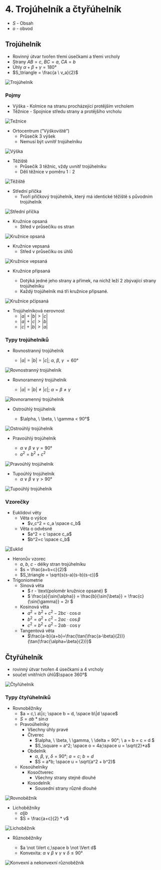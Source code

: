 # 4. Trojúhelník a čtyřúhelník

- $S$ - Obsah
- $o$ - obvod

## Trojúhelník

- Rovinný útvar tvořen třemi úsečkami a třemi vrcholy
- Strany $AB = c$, $BC = a$, $CA = b$
- Úhly $\alpha + \beta + \gamma = 180°$
- $S_\triangle = \frac{a \ v_a}{2}$

![Trojúhelník](./trojuhelnik.png)

### Pojmy

- Výška - Kolmice na stranu procházející protějším vrcholem
- Těžnice - Spojnice středu strany a protějšího vrcholu

![Težnice](./teznice.png)

- Ortocentrum (”Výškoviště”)
  - Průsečík 3 výšek
  - Nemusí být uvnitř trojúhelníku

![Výška](./vyska.png)

- Těžiště
  - Průsečík 3 těžnic, vždy uvnitř trojúhelníku
  - Dělí těžnice v poměru $1:2$

![Těžiště](./teziste.png)

- Střední příčka
  - Tvoří příčkový trojúhelník, který má identické těžiště s původním trojúhelník

![Střední příčka](./stredni_pricka.png)

- Kružnice opsaná
  - Střed v průsečíku os stran

![Kružnice opsaná](./kruznice_opsana.png)

- Kružnice vepsaná
  - Střed v průsečíku os úhlů

![Kružnice vepsaná](./kruznice_vepsana.png)

- Kružnice připsaná

  - Dotýká jedné jeho strany a přímek, na nichž leží 2 zbývající strany trojúhelníku
  - Každý trojúhelník má tři kružnice připsané.

![Kružnice pčipsaná](./kruznice_pripsana.png)

- Trojúhelníková nerovnost
  - $|a|+|b| > |c|$
  - $|a|+|c| > |b|$
  - $|c|+|b| > |a|$

### Typy trojúhelníků

- Rovnostranný trojúhelník

  - $|a|=|b|=|c|;\ \alpha ,\ \beta, \ \gamma \ = 60°$

![Rovnostranný trojúhelník](./rovnostranny_trojuhelnik.png)

- Rovnoramenný trojúhelník

  - $|a|=|b| \neq |c|; \ \alpha =\beta \neq \gamma$

![Rovnoramenný trojúhelník](./rovnoramenny_trojuhelnik.png)

- Ostroúhlý trojúhelník

  - $\alpha, \ \beta, \ \gamma < 90°$

![Ostroúhlý trojúhelník](./ostrouhly_trojuhelnik.png)

- Pravoúhlý trojúhelník

  - $\alpha \lor \beta \lor \gamma = 90°$
  - $a^2 = b^2 + c^2$

![Pravoúhlý trojúhelník](./pravouhly_trojuhelnik.png)

- Tupoúhlý trojúhelník
  - $\alpha \lor \beta \lor \gamma > 90°$

![Tupoúhlý trojúhelník](./tupouhly_trojuhelnik.png)

### Vzorečky

- Euklidovi věty
  - Věta o výšce
    - $v_c^2 = c_a \space c_b$
  - Věta o odvěsně
    - $a^2 = c \space c_a$
    - $b^2=c \space c_b$

![Euklid](./euklid.png)

- Heronův vzorec
  - $a$, $b$, $c$ - délky stran trojúhelníku
  - $s =  \frac{a+b+c}{2}$
  - $S_\triangle = \sqrt{s(s-a)(s-b)(s-c)}$
- Trigoniometrie
  - Sinová věta
    - $ r - \text{poloměr kružnice opsané} $
    - $ \frac{a}{\sin{\alpha}} = \frac{b}{\sin{\beta}} = \frac{c}{\sin{\gamma}} = 2r $
  - Kosinová věta
    - $a^2 = b^2 + c^2 - 2bc \cdot \cos{\alpha}$
    - $b^2 = a^2 + c^2 - 2ac \cdot \cos{\beta}$
    - $c^2 = b^2 + a^2 - 2ab \cdot \cos{\gamma}$
  - Tangentová věta
    - $\frac{a-b}{a+b}=\frac{\tan(\frac{a-\beta}{2})}{\tan(\frac{\alpha+\beta}{2})}$

## Čtyřúhelník

- rovinný útvar tvořen 4 úsečkami a 4 vrcholy
- součet vnitřních úhlů$\space 360°$

![Čtyřúhelník](./ctyruhelnik.png)

### Typy čtyřúhelníků

- Rovnoběžníky
  - $a = c,\ a\|c; \space b = d, \space b\|d \space$
  - $S = ab*\sin{\alpha}$
  - Pravoúhelníky
    - Všechny úhly pravé
    - Čtverec
      - $\alpha, \ \beta, \ \gamma, \ \delta = 90°; \ a = b = c = d $
      - $S_\square = a^2; \space o = 4a;\space u = \sqrt{2}*a$
    - Obdelník
      - $\alpha,\ \beta,\ \gamma,\ \delta = 90° ; \ a = c; \ b = d$
      - $S = a*b; \space u = \sqrt{a^2 + b^2}$
  - Kosoúhelníky
    - Kosočtverec
      - Všechny strany stejně dlouhé
    - Kosodelník
      - Sousední strany různě dlouhé

![Rovnoběžník](./rovnobeznik.png)

- Lichoběžníky
  - $a\|b$
  - $S = \frac{a+c}{2} * v$

![Lichoběžník](./lichobeznik.png)

- Různoběžníky

  - $a \not \Vert c,\space b \not \Vert d$
  - Konvexita: $\alpha \lor\beta\lor\gamma\lor\delta \le 90°$

![Konvexní a nekonvexní různoběžník](./konvexita.png)

